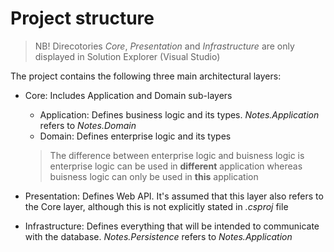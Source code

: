 # Project structure
> NB! Direcotories *Core*, *Presentation* and *Infrastructure* are only displayed in Solution Explorer (Visual Studio)

The project contains the following three main architectural layers:
- Core: Includes Application and Domain sub-layers
	- Application: Defines business logic and its types. *Notes.Application* refers to *Notes.Domain*
	- Domain: Defines enterprise logic and its types
	
	> The difference between enterprise logic and buisness logic is enterprise logic can be used in **different** application
	> whereas buisness logic can only be used in **this** application

- Presentation: Defines Web API. It's assumed that this layer also refers to the Core layer, although this is not explicitly stated in *.csproj* file
- Infrastructure: Defines everything that will be intended to communicate with the database. *Notes.Persistence* refers to *Notes.Application*